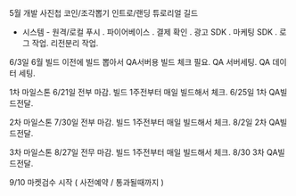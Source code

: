 

5월 개발 
사진첩 
코인/조각뽑기 
인트로/랜딩 
튜로리얼 
길드


- 시스템 - 
원격/로컬 푸시 . 
파이어베이스 . 
결제 확인 . 
광고 SDK . 
마케팅 SDK . 
로그 작업. 
리전분리 작업. 





6/3일
6월 빌드 이전에 빌드 뽑아서 QA서버용 빌드 체크 필요.
QA 서버세팅. QA 데이터 세팅. 

1차 마일스톤
6/21일 전부 마감.
빌드 1주전부터 매일 빌드해서 체크.
6/25일 1차 QA빌드전달.

2차 마일스톤
7/30일 전부 마감.
빌드 1주전부터 매일 빌드해서 체크.
8/2일 2차 QA빌드전달.

3차 마일스톤
8/27일 전무 마감.
빌드 1주전부터 매일 빌드해서 체크.
8/30 3차 QA빌드전달.


9/10 마켓검수 시작 ( 사전예약 / 통과될때까지 ) 